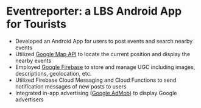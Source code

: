 # Eventreporter: a LBS Android App for Tourists
* Developed an Android App for users to post events and search nearby events
* Utilized [Google Map API](https://developers.google.com/maps/) to locate the current position and display the nearby events
* Employed [Google Firebase](https://firebase.google.com/) to store and manage UGC including images, descriptions, geolocation, etc.
* Utilized Firebase Cloud Messaging and Cloud Functions to send notification messages of new posts to users
* Integrated in-app advertising ([Google AdMob](https://www.google.com/admob/)) to display Google advertisers
